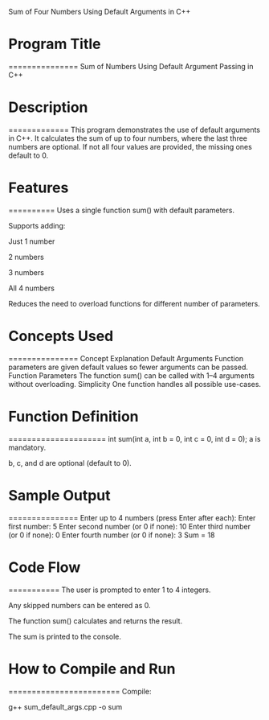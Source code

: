 Sum of Four Numbers Using Default Arguments in C++

# Program Title
===============
Sum of Numbers Using Default Argument Passing in C++



# Description
=============
This program demonstrates the use of default arguments in C++.
It calculates the sum of up to four numbers, where the last three numbers are optional.
If not all four values are provided, the missing ones default to 0.



# Features
==========
Uses a single function sum() with default parameters.

Supports adding:

Just 1 number

2 numbers

3 numbers

All 4 numbers

Reduces the need to overload functions for different number of parameters.



# Concepts Used
===============
Concept	Explanation
Default Arguments	Function parameters are given default values so fewer arguments can be passed.
Function Parameters	The function sum() can be called with 1–4 arguments without overloading.
Simplicity	One function handles all possible use-cases.



# Function Definition
=====================
int sum(int a, int b = 0, int c = 0, int d = 0);
a is mandatory.

b, c, and d are optional (default to 0).



# Sample Output
===============
Enter up to 4 numbers (press Enter after each):
Enter first number: 5
Enter second number (or 0 if none): 10
Enter third number (or 0 if none): 0
Enter fourth number (or 0 if none): 3
Sum = 18



# Code Flow
===========
The user is prompted to enter 1 to 4 integers.

Any skipped numbers can be entered as 0.

The function sum() calculates and returns the result.

The sum is printed to the console.



# How to Compile and Run
========================
Compile:

g++ sum_default_args.cpp -o sum
